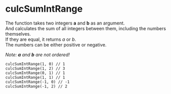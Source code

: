 # culcSumIntRange

The function takes two integers __a__ and __b__ as an argument.  
And calculates the sum of all integers between them, including the numbers themselves.  
If they are equal, it returns _a_ or _b_.  
The numbers can be either positive or negative.

_Note: __a__ and __b__ are not ordered!_

```
culcSumIntRange(1, 0) // 1
culcSumIntRange(1, 2) // 3
culcSumIntRange(0, 1) // 1
culcSumIntRange(1, 1) // 1
culcSumIntRange(-1, 0) // -1
culcSumIntRange(-1, 2) // 2
```
